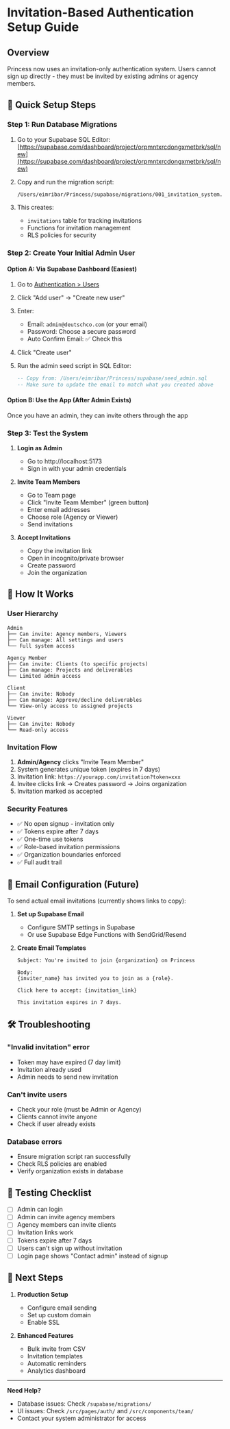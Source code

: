 # Invitation-Based Authentication Setup Guide

## Overview
Princess now uses an invitation-only authentication system. Users cannot sign up directly - they must be invited by existing admins or agency members.

## 🚀 Quick Setup Steps

### Step 1: Run Database Migrations
1. Go to your Supabase SQL Editor:
   [https://supabase.com/dashboard/project/orpmntxrcdongxmetbrk/sql/new](https://supabase.com/dashboard/project/orpmntxrcdongxmetbrk/sql/new)

2. Copy and run the migration script:
   ```
   /Users/eimribar/Princess/supabase/migrations/001_invitation_system.sql
   ```

3. This creates:
   - `invitations` table for tracking invitations
   - Functions for invitation management
   - RLS policies for security

### Step 2: Create Your Initial Admin User

#### Option A: Via Supabase Dashboard (Easiest)
1. Go to [Authentication > Users](https://supabase.com/dashboard/project/orpmntxrcdongxmetbrk/auth/users)
2. Click "Add user" → "Create new user"
3. Enter:
   - Email: `admin@deutschco.com` (or your email)
   - Password: Choose a secure password
   - Auto Confirm Email: ✅ Check this
4. Click "Create user"

5. Run the admin seed script in SQL Editor:
   ```sql
   -- Copy from: /Users/eimribar/Princess/supabase/seed_admin.sql
   -- Make sure to update the email to match what you created above
   ```

#### Option B: Use the App (After Admin Exists)
Once you have an admin, they can invite others through the app

### Step 3: Test the System

1. **Login as Admin**
   - Go to http://localhost:5173
   - Sign in with your admin credentials

2. **Invite Team Members**
   - Go to Team page
   - Click "Invite Team Member" (green button)
   - Enter email addresses
   - Choose role (Agency or Viewer)
   - Send invitations

3. **Accept Invitations**
   - Copy the invitation link
   - Open in incognito/private browser
   - Create password
   - Join the organization

## 🔐 How It Works

### User Hierarchy
```
Admin
├── Can invite: Agency members, Viewers
├── Can manage: All settings and users
└── Full system access

Agency Member  
├── Can invite: Clients (to specific projects)
├── Can manage: Projects and deliverables
└── Limited admin access

Client
├── Can invite: Nobody
├── Can manage: Approve/decline deliverables
└── View-only access to assigned projects

Viewer
├── Can invite: Nobody
└── Read-only access
```

### Invitation Flow
1. **Admin/Agency** clicks "Invite Team Member"
2. System generates unique token (expires in 7 days)
3. Invitation link: `https://yourapp.com/invitation?token=xxx`
4. Invitee clicks link → Creates password → Joins organization
5. Invitation marked as accepted

### Security Features
- ✅ No open signup - invitation only
- ✅ Tokens expire after 7 days
- ✅ One-time use tokens
- ✅ Role-based invitation permissions
- ✅ Organization boundaries enforced
- ✅ Full audit trail

## 📧 Email Configuration (Future)

To send actual email invitations (currently shows links to copy):

1. **Set up Supabase Email**
   - Configure SMTP settings in Supabase
   - Or use Supabase Edge Functions with SendGrid/Resend

2. **Create Email Templates**
   ```
   Subject: You're invited to join {organization} on Princess
   
   Body:
   {inviter_name} has invited you to join as a {role}.
   
   Click here to accept: {invitation_link}
   
   This invitation expires in 7 days.
   ```

## 🛠️ Troubleshooting

### "Invalid invitation" error
- Token may have expired (7 day limit)
- Invitation already used
- Admin needs to send new invitation

### Can't invite users
- Check your role (must be Admin or Agency)
- Clients cannot invite anyone
- Check if user already exists

### Database errors
- Ensure migration script ran successfully
- Check RLS policies are enabled
- Verify organization exists in database

## 📝 Testing Checklist

- [ ] Admin can login
- [ ] Admin can invite agency members
- [ ] Agency members can invite clients
- [ ] Invitation links work
- [ ] Tokens expire after 7 days
- [ ] Users can't sign up without invitation
- [ ] Login page shows "Contact admin" instead of signup

## 🎯 Next Steps

1. **Production Setup**
   - Configure email sending
   - Set up custom domain
   - Enable SSL

2. **Enhanced Features**
   - Bulk invite from CSV
   - Invitation templates
   - Automatic reminders
   - Analytics dashboard

---

**Need Help?**
- Database issues: Check `/supabase/migrations/`
- UI issues: Check `/src/pages/auth/` and `/src/components/team/`
- Contact your system administrator for access